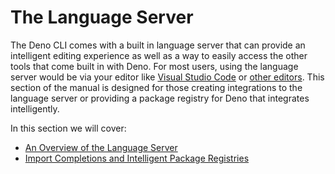 # The Language Server

The Deno CLI comes with a built in language server that can provide an
intelligent editing experience as well as a way to easily access the other tools
that come built in with Deno. For most users, using the language server would be
via your editor like [Visual Studio Code](../references/vscode_deno.md) or
[other editors](../getting_started/setup_your_environment.md). This section of
the manual is designed for those creating integrations to the language server or
providing a package registry for Deno that integrates intelligently.

In this section we will cover:

- [An Overview of the Language Server](./language_server/overview.md)
- [Import Completions and Intelligent Package Registries](./language_server/imports.md)
